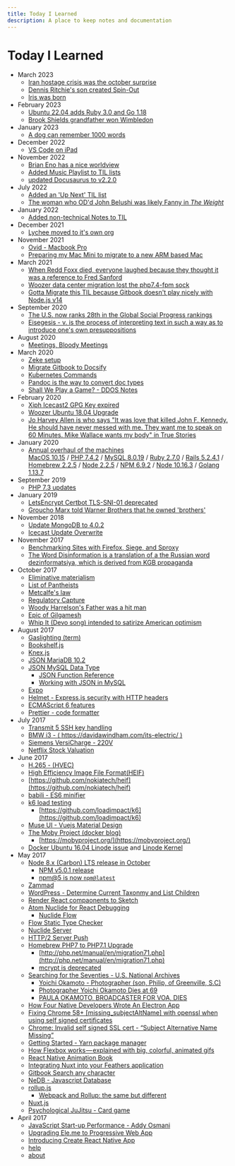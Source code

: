 ```yaml
---
title: Today I Learned
description: A place to keep notes and documentation
---
```

# Today I Learned
- March 2023
  - [Iran hostage crisis was the october surprise](posts/october-surprise)
  - [Dennis Ritchie's son created Spin-Out](posts/dennis-ritchie-typographical-mystery)
  - [Iris was born](/notes/dogs#log)
- February 2023
  - [Ubuntu 22.04 adds Ruby 3.0 and Go 1.18](/docs/computers/woozie)
  - [Brook Shields grandfather won Wimbledon](posts/once-upon-time-hollywood)
- January 2023
  - [A dog can remember 1000 words](posts/dog-training)
- December 2022
  - [VS Code on iPad](/posts/vscode-ipad)
- November 2022
  - [Brian Eno has a nice worldview](/posts/brian-eno-art)
  - [Added Music Playlist to TIL lists](/lists/art/music#playlists)
  - [updated Docusaurus to v2.2.0](/help#log)
- July 2022
  - [Added an 'Up Next' TIL list](/lists/next)
  - [The woman who OD'd John Belushi was likely Fanny in *The Weight*](lists/trivia)
- January 2022 
  - [Added non-technical Notes to TIL](/notes)
- December 2021 
  - [Lychee moved to it's own org](/docs/host/Lychee)
- November 2021  
  - [Ovid - Macbook Pro](/docs/computers/ovid)
  - [Preparing my Mac Mini to migrate to a new ARM based Mac](/docs/computers/magic)
- March 2021  
  - [When Redd Foxx died, everyone laughed because they thought it was a reference to Fred Sanford](https://en.wikipedia.org/wiki/Redd_Foxx#Death)
  - [Woozer data center migration lost the php7.4-fpm sock](https://davidawindham.com/til/docs/projects/woozer/)
  - [Gotta Migrate this TIL because Gitbook doesn't play nicely with Node.js v14](https://davidawindham.com/til/help)
- September 2020  
  - [The U.S. now ranks 28th in the Global Social Progress rankings](https://www.socialprogress.org/index/global/results)
  - [Eisegesis - v. is the process of interpreting text in such a way as to introduce one's own presuppositions](https://en.wikipedia.org/wiki/Eisegesis)
- August 2020  
  - [Meetings, Bloody Meetings](https://en.wikipedia.org/wiki/Meetings,_Bloody_Meetings)
- March 2020  
  - [Zeke setup](https://davidawindham.com/til/docs/projects/zeke/)
  - [Migrate Gitbook to Docsify](https://davidawindham.com/til/help)
  - [Kubernetes Commands](https://davidawindham.com/til/docs/server/kubernetes)
  - [Pandoc is the way to convert doc types](https://github.com/jgm/pandoc)
  - [Shall We Play a Game? - DDOS Notes](https://davidawindham.com/til/docs/saas/akamai)
- February 2020  
  - [Xiph Icecast2 GPG Key expired](https://davidawindham.com/til/docs/host/icecast)
  - [Woozer Ubuntu 18.04 Upgrade](https://davidawindham.com/til/docs/saas/akamai)
  - [Jo Harvey Allen is who says "It was love that killed John F. Kennedy. He should have never messed with me. They want me to speak on 60 Minutes. Mike Wallace wants my body" in True Stories](https://davidawindham.com/true-stories-2/)
- January 2020  
  - [Annual overhaul of the machines](https://davidawindham.com/late-adopter/)  
  [MacOS 10.15](https://davidawindham.com/til/docs/localhost/custom) /
  [PHP 7.4.2](https://davidawindham.com/til/docs/lang/PHP) /
  [MySQL 8.0.19](https://davidawindham.com/til/docs/db/MySQL) /
  [Ruby 2.7.0](https://davidawindham.com/til/docs/lang/Ruby) /
  [Rails 5.2.4.1](https://davidawindham.com/til/docs/waf/rails) /
  [Homebrew 2.2.5](https://davidawindham.com/til/docs/localhost/brew) /
  [Node 2.2.5](https://davidawindham.com/til/docs/localhost/brew) /
  [NPM 6.9.2](https://davidawindham.com/til/docs/waf/npm) /
  [Node 10.16.3](https://davidawindham.com/til/docs/waf/nodejs) /
  [Golang 1.13.7](https://davidawindham.com/til/docs/lang/Golang)
- September 2019  
  - [PHP 7.3 updates](/docs/lang/PHP)
- January 2019
  - [LetsEncrypt Certbot TLS-SNI-01 deprecated](https://davidawindham.com/til/docs/server/letsencrypt)
  - [Groucho Marx told Warner Brothers that he owned 'brothers'](https://en.wikipedia.org/wiki/A_Night_in_Casablanca)
- November 2018
  - [Update MongoDB to 4.0.2](https://davidawindham.com/til/docs/db/mongodb)  
  - [Icecast Update Overwrite](https://davidawindham.com/til/docs/host/icecast)
- November 2017  
  - [Benchmarking Sites with Firefox, Siege, and Sproxy](https://davidawindham.com/til/docs/host/siege-sproxy)
  - [The Word Disinformation is a translation of a the Russian word dezinformatsiya, which is derived from KGB propaganda](https://en.wikipedia.org/wiki/Disinformation)
- October 2017  
  - [Eliminative materialism](https://en.wikipedia.org/wiki/Eliminative_materialism)
  - [List of Pantheists](https://en.wikipedia.org/wiki/List_of_pantheists)
  - [Metcalfe's law](https://en.wikipedia.org/wiki/Metcalfe%27s_law)
  - [Regulatory Capture](https://en.wikipedia.org/wiki/Regulatory_capture)  
  - [Woody Harrelson's Father was a hit man](https://en.wikipedia.org/wiki/Charles_Harrelson)
  - [Epic of Gilgamesh](https://en.wikipedia.org/wiki/Epic_of_Gilgamesh)
  - [Whip It (Devo song) intended to satirize American optimism](https://www.salon.com/2017/09/16/33-13-devo-excerpt/)
- August 2017  
  - [Gaslighting (term)](https://en.wikipedia.org/wiki/Gaslighting)
  - [Bookshelf.js](http://bookshelfjs.org/)
  - [Knex.js](http://knexjs.org/)
  - [JSON MariaDB 10.2](https://mariadb.com/resources/blog/json-mariadb-102)
  - [JSON MySQL Data Type](https://dev.mysql.com/doc/refman/5.7/en/json.html)
    - [JSON Function Reference](https://dev.mysql.com/doc/refman/5.7/en/json-function-reference.html)
    - [Working with JSON in MySQL](https://scotch.io/tutorials/working-with-json-in-mysql)
  - [Expo](https://expo.io/)
  - [Helmet - Express.js security with HTTP headers](https://helmetjs.github.io/)
  - [ECMAScript 6 features](https://github.com/lukehoban/es6features)  
  - [Prettier - code formatter](https://github.com/prettier/prettier)  
- July 2017  
  - [Transmit 5 SSH key handling](https://library.panic.com/transmit5/sftp-authentication/)
  - [BMW i3 - ( https://davidawindham.com/its-electric/ )](https://davidawindham.com/its-electric/)  
  - [Siemens VersiCharge - 220V](https://w3.usa.siemens.com/powerdistribution/us/en/product-portfolio/electricvehicle/versicharge/pages/ev-charging-station.aspx)
  - [Netflix Stock Valuation](https://seekingalpha.com/article/4089390-netflix-growth-justify-valuation)  
- June 2017  
  - [H.265 - (HVEC)](https://en.wikipedia.org/wiki/High_Efficiency_Video_Coding)
  - [High Efficiency Image File Format(HEIF)](https://nokiatech.github.io/heif/)
  - [https://github.com/nokiatech/heif](https://github.com/nokiatech/heif)
  - [babili - ES6 minifier](https://github.com/babel/babili)
  - [k6 load testing](http://www.muse-ui.org/#/index)
    - [https://github.com/loadimpact/k6](https://github.com/loadimpact/k6)
  - [Muse UI - Vuejs Material Design](http://www.muse-ui.org/#/index)
  - [The Moby Project (docker blog)](https://blog.docker.com/2017/04/introducing-the-moby-project/)
    - [https://mobyproject.org/](https://mobyproject.org/)
  - [Docker Ubuntu 16.04 Linode issue](/docs/server/docker) and [Linode Kernel](/docs/saas/akamai)  
- May 2017  
  - [Node 8.x (Carbon) LTS release in October](https://github.com/nodejs/node/blob/master/doc/changelogs/CHANGELOG_V8.md#8.0.0)
    - [NPM v5.0.1 release](/docs/waf/npm)
    - [npm@5 is now `npm@latest`](https://medium.com/npm-inc/npm-5-is-now-npm-latest-d674e9e3b0ec)
  - [Zammad](/docs/host/zammad)
  - [WordPress - Determine Current Taxonmy and List Children](/docs/host/wordpress)
  - [Render React compaonents to Sketch](https://github.com/airbnb/react-sketchapp)
  - [Atom Nuclide for React Debugging](https://nuclide.io/docs/features/debugger/)
    - [Nuclide Flow](https://nuclide.io/docs/languages/flow/)
  - [Flow Static Type Checker](https://flow.org/en/docs/)
  - [Nuclide Server](https://nuclide.io/docs/features/remote/#nuclide-server)
  - [HTTP/2 Server Push](https://en.wikipedia.org/wiki/HTTP/2_Server_Push)
  - [Homebrew PHP7 to PHP7.1 Upgrade](/docs/localhost/brew)
    - [http://php.net/manual/en/migration71.php](http://php.net/manual/en/migration71.php)
    - [mcrypt is deprecated](http://php.net/manual/en/migration71.deprecated.php)
  - [Searching for the Seventies - U.S. National Archives](https://www.google.com/culturalinstitute/beta/exhibit/AQfyFcoI)
    - [Yoichi Okamoto - Photographer (son, Philip, of Greenville, S.C)](https://www.google.com/culturalinstitute/beta/asset/yoichi-okamoto-washington-dc-may-1973/XgFH0-MGK4AKmw)
    - [Photographer Yoichi Okamoto Dies at 69](https://www.washingtonpost.com/archive/local/1985/04/25/photographer-yoichi-okamoto-dies-at-69/49e170df-c57b-420e-b6b9-6963f3fd66b4/?utm_term=.7d2f0d0b339a)
    - [PAULA OKAMOTO, BROADCASTER FOR VOA, DIES](https://www.washingtonpost.com/archive/local/1992/05/21/paula-okamoto-broadcaster-for-voa-dies/02b93dc7-ff3f-4df3-bbf8-3edbf68de527/?utm_term=.fc1a7d820c0f)
  - [How Four Native Developers Wrote An Electron App](https://githubengineering.com/how-four-native-developers-wrote-an-electron-app/)
  - [Fixing Chrome 58+ [missing_subjectAltName] with openssl when using self signed certificates](https://alexanderzeitler.com/articles/Fixing-Chrome-missing_subjectAltName-selfsigned-cert-openssl/)
  - [Chrome: Invalid self signed SSL cert - “Subject Alternative Name Missing”](http://stackoverflow.com/questions/43665243/chrome-invalid-self-signed-ssl-cert-subject-alternative-name-missing)
  - [Getting Started - Yarn package manager](https://yarnpkg.com/en/docs/getting-started)
  - [How Flexbox works — explained with big, colorful, animated gifs](https://medium.freecodecamp.com/an-animated-guide-to-flexbox-d280cf6afc35)
  - [React Native Animation Book](https://github.com/browniefed/react-native-animation-book)
  - [Integrating Nuxt into your Feathers application](https://blog.feathersjs.com/ssr-vuejs-app-with-feathers-and-nuxt-bb7dfd3e6397)
  - [Gitbook Search any character](https://github.com/lwdgit/gitbook-plugin-search-plus)
  - [NeDB - Javascript Database](https://github.com/louischatriot/nedb)
  - [rollup.js](https://rollupjs.org/)
    - [Webpack and Rollup: the same but different](https://medium.com/webpack/webpack-and-rollup-the-same-but-different-a41ad427058c)
  - [Nuxt.js](https://nuxtjs.org/)
  - [Psychological JuJitsu - Card game](http://www.icynic.com/~don/psych.html)
- April 2017  
  - [JavaScript Start-up Performance - Addy Osmani](https://medium.com/reloading/javascript-start-up-performance-69200f43b201)
  - [Upgrading Ele.me to Progressive Web App](https://medium.com/elemefe/upgrading-ele-me-to-progressive-web-app-2a446832e509)
  - [Introducing Create React Native App](https://github.com/react-community/create-react-native-app)
  - [help](help)
  - [about](about)